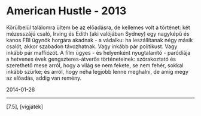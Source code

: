 # American Hustle - 2013

Körülbelül találomra ültem be az előadásra, de kellemes volt a történet: két mézesszájú csaló, Irving és Edith (aki valójában Sydney) egy nagyképű és kanos FBI ügynök horgára akadnak - a vádalku: ha leszállítanak négy másik csalót, akkor szabadon távozhatnak. Vagy inkább pár politikust. Vagy inkább pár maffiózót. A film ügyes - és helyenként nyugtalanító - paródiája a hetvenes évek gengszteres-átverős történeteinek: szórakoztató és szerethető mese arról, hogy a világ se nem fekete, se nem fehér, sokkal inkább szürke; és arról, hogy néha legjobb lenne meghalni, de amíg megy az előadás, addig van remény.

2014-01-26 

----

[7.5], [vígjáték]
